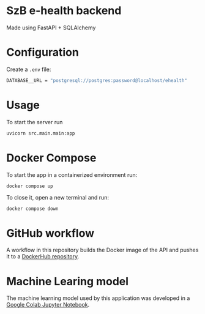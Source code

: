 # SzB e-health backend

Made using FastAPI + SQLAlchemy

# Configuration

Create a `.env` file:

```sh
DATABASE__URL = "postgresql://postgres:password@localhost/ehealth"
```

# Usage

To start the server run

```sh
uvicorn src.main.main:app
```

# Docker Compose

To start the app in a containerized environment run:

```sh
docker compose up
```

To close it, open a new terminal and run:

```
docker compose down
```

# GitHub workflow

A workflow in this repository builds the Docker image of the API and pushes it to a [DockerHub repository](https://hub.docker.com/repository/docker/kklassa/szb-api).

# Machine Learing model

The machine learning model used by this application was developed in a [Google Colab Jupyter Notebook](https://colab.research.google.com/drive/1peSJ7CT16UPXhN15_otep4PuW20xZFtd?usp=sharing).
